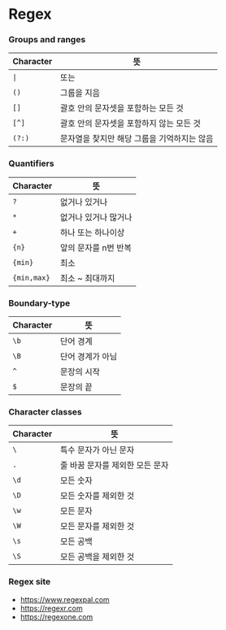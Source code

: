 # Regex

### Groups and ranges

| Character | 뜻                                          |
| --------- | ------------------------------------------- |
| `\|`      | 또는                                        |
| `()`      | 그룹을 지음                                 |
| `[]`      | 괄호 안의 문자셋을 포함하는 모든 것         |
| `[^]`     | 괄호 안의 문자셋을 포함하지 않는 모든 것    |
| `(?:)`    | 문자열을 찾지만 해당 그룹을 기억하지는 않음 |

### Quantifiers

| Character   | 뜻                   |
| ----------- | -------------------- |
| `?`         | 없거나 있거나        |
| `*`         | 없거나 있거나 많거나 |
| `+`         | 하나 또는 하나이상   |
| `{n}`       | 앞의 문자를 n번 반복 |
| `{min}`     | 최소                 |
| `{min,max}` | 최소 ~ 최대까지      |

### Boundary-type

| Character | 뜻               |
| --------- | ---------------- |
| `\b`      | 단어 경계        |
| `\B`      | 단어 경계가 아님 |
| `^`       | 문장의 시작      |
| `$`       | 문장의 끝        |

### Character classes

| Character | 뜻                              |
| --------- | ------------------------------- |
| `\`       | 특수 문자가 아닌 문자           |
| `.`       | 줄 바꿈 문자를 제외한 모든 문자 |
| `\d`      | 모든 숫자                       |
| `\D`      | 모든 숫자를 제외한 것           |
| `\w`      | 모든 문자                       |
| `\W`      | 모든 문자를 제외한 것           |
| `\s`      | 모든 공백                       |
| `\S`      | 모든 공백을 제외한 것           |

### Regex site

- https://www.regexpal.com
- https://regexr.com
- https://regexone.com
